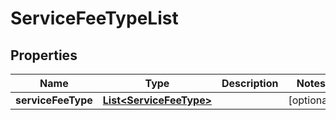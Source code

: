 
# ServiceFeeTypeList

## Properties
Name | Type | Description | Notes
------------ | ------------- | ------------- | -------------
**serviceFeeType** | [**List&lt;ServiceFeeType&gt;**](ServiceFeeType.md) |  |  [optional]



